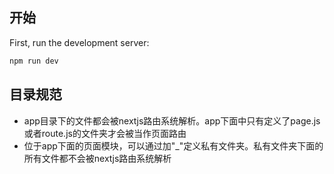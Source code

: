 ## 开始

First, run the development server:

```bash
npm run dev
```

## 目录规范
- app目录下的文件都会被nextjs路由系统解析。app下面中只有定义了page.js或者route.js的文件夹才会被当作页面路由
- 位于app下面的页面模块，可以通过加"_"定义私有文件夹。私有文件夹下面的所有文件都不会被nextjs路由系统解析